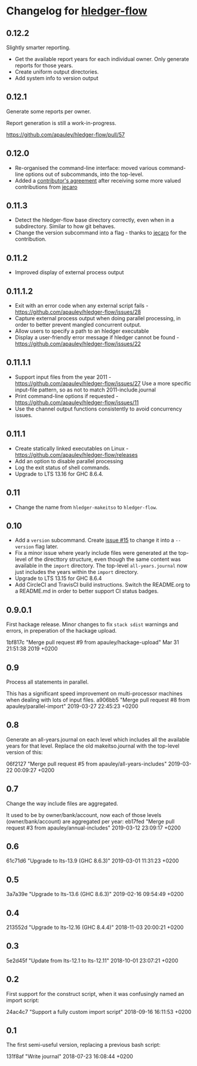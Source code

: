 # Changelog for [hledger-flow](https://github.com/apauley/hledger-flow)

## 0.12.2

Slightly smarter reporting.

- Get the available report years for each individual owner. Only generate reports for those years.
- Create uniform output directories.
- Add system info to version output

## 0.12.1

Generate some reports per owner.

Report generation is still a work-in-progress.

https://github.com/apauley/hledger-flow/pull/57

## 0.12.0

- Re-organised the command-line interface:
  moved various command-line options out of subcommands, into the top-level.
- Added a [contributor's agreement](https://github.com/apauley/hledger-flow/blob/master/CONTRIBUTING.org)
  after receiving some more valued contributions from
  [jecaro](https://github.com/apauley/hledger-flow/pull/42)

## 0.11.3

- Detect the hledger-flow base directory correctly, even when in a subdirectory. Similar to how git behaves.
- Change the version subcommand into a flag - thanks to [jecaro](https://github.com/apauley/hledger-flow/pull/38) for the contribution.

## 0.11.2

- Improved display of external process output

## 0.11.1.2

- Exit with an error code when any external script fails - https://github.com/apauley/hledger-flow/issues/28
- Capture external process output when doing parallel processing, in order to better prevent mangled concurrent output.
- Allow users to specify a path to an hledger executable
- Display a user-friendly error message if hledger cannot be found - https://github.com/apauley/hledger-flow/issues/22

## 0.11.1.1

- Support input files from the year 2011 - https://github.com/apauley/hledger-flow/issues/27
  Use a more specific input-file pattern, so as not to match 2011-include.journal
- Print command-line options if requested - https://github.com/apauley/hledger-flow/issues/11
- Use the channel output functions consistently to avoid concurrency issues.

## 0.11.1

- Create statically linked executables on Linux - https://github.com/apauley/hledger-flow/releases
- Add an option to disable parallel processing
- Log the exit status of shell commands.
- Upgrade to LTS 13.16 for GHC 8.6.4.

## 0.11

- Change the name from `hledger-makeitso` to `hledger-flow`.

## 0.10

- Add a `version` subcommand.
  Create [issue #15](https://github.com/apauley/hledger-flow/issues/15)
  to change it into a `--version` flag later.
- Fix a minor issue where yearly include files were generated at the top-level
  of the directtory structure, even though the same content was available in the
  `import` directory.
  The top-level `all-years.journal` now just includes the years within the
  `import` directory.
- Upgrade to LTS 13.15 for GHC 8.6.4
- Add CircleCI and TravisCI build instructions. Switch the README.org to a
  README.md in order to better support CI status badges.


## 0.9.0.1

First hackage release. Minor changes to fix `stack sdist` warnings and errors, in preperation of
the hackage upload.

1bf817c "Merge pull request #9 from apauley/hackage-upload" Mar 31 21:51:38 2019 +0200

## 0.9

Process all statements in parallel.

This has a significant speed improvement on multi-processor machines when dealing with lots of input files.
a906bb5 "Merge pull request #8 from apauley/parallel-import" 2019-03-27 22:45:23 +0200

## 0.8

Generate an all-years.journal on each level which includes all the available years for that level. Replace the old makeitso.journal with the top-level version of this:

06f2127 "Merge pull request #5 from apauley/all-years-includes" 2019-03-22 00:09:27 +0200

## 0.7

Change the way include files are aggregated.

It used to be by owner/bank/account, now each of those levels (owner/bank/account) are aggregated per year:
eb17fed "Merge pull request #3 from apauley/annual-includes" 2019-03-12 23:09:17 +0200

## 0.6

61c71d6 "Upgrade to lts-13.9 (GHC 8.6.3)" 2019-03-01 11:31:23 +0200

## 0.5

3a7a39e "Upgrade to lts-13.6 (GHC 8.6.3)" 2019-02-16 09:54:49 +0200

## 0.4

213552d "Upgrade to lts-12.16 (GHC 8.4.4)" 2018-11-03 20:00:21 +0200

## 0.3

5e2d45f "Update from lts-12.1 to lts-12.11" 2018-10-01 23:07:21 +0200

## 0.2

First support for the construct script, when it was confusingly named an import script:

24ac4c7 "Support a fully custom import script" 2018-09-16 16:11:53 +0200

## 0.1

The first semi-useful version, replacing a previous bash script:

131f8af "Write journal" 2018-07-23 16:08:44 +0200
